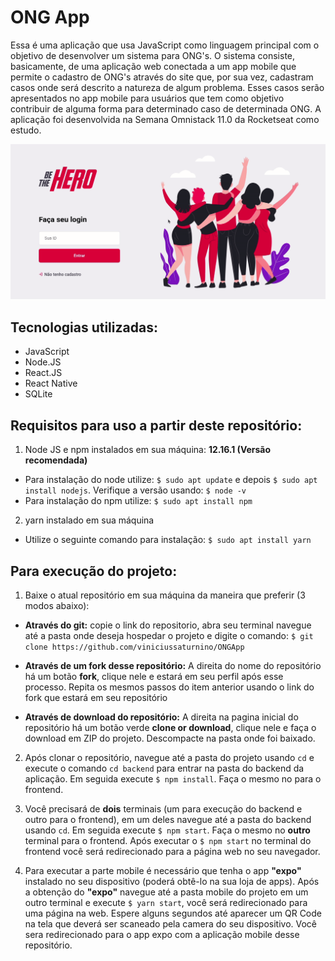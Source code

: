 # ONG App

Essa é uma aplicação que usa JavaScript como linguagem principal com o objetivo de desenvolver um sistema para ONG's. O sistema consiste, basicamente, de uma aplicação web conectada a um app mobile que permite o cadastro de ONG's através do site que, por sua vez, cadastram casos onde será descrito a natureza de algum problema. Esses casos serão apresentados no app mobile para usuários que tem como objetivo contribuir de alguma forma para determinado caso de determinada ONG. A aplicação foi desenvolvida na Semana Omnistack 11.0 da Rocketseat como estudo.

<img src="./demo/demo.gif"/>

## **Tecnologias utilizadas:**
* JavaScript
* Node.JS
* React.JS
* React Native
* SQLite

## **Requisitos para uso a partir deste repositório:**
1. Node JS e npm instalados em sua máquina: **12.16.1 (Versão recomendada)**
* Para instalação do node utilize: `$ sudo apt update` e depois `$ sudo apt install nodejs`. Verifique a versão usando: `$ node -v`
* Para instalação do npm utilize: `$ sudo apt install npm`

2. yarn instalado em sua máquina
* Utilize o seguinte comando para instalação: `$ sudo apt install yarn`

## **Para execução do projeto:**

1. Baixe o atual repositório em sua máquina da maneira que preferir (3 modos abaixo):

* **Através do git:** copie o link do repositorio, abra seu terminal navegue até a pasta onde deseja hospedar o projeto e digite o comando: 
`$ git clone https://github.com/viniciussaturnino/ONGApp`

*  **Através de um fork desse repositório:** A direita do nome do repositório há um botão **fork**, clique nele e estará em seu perfil após esse processo. Repita os mesmos passos do item anterior usando o link do fork que estará em seu repositório

*  **Através de download do repositório:** A direita na pagina inicial do repositório há um botão verde **clone or download**, clique nele e faça o download em ZIP do projeto. Descompacte na pasta onde foi baixado.

2. Após clonar o repositório, navegue até a pasta do projeto usando `cd` e execute o comando `cd backend` para entrar na pasta do backend da aplicação. Em seguida execute `$ npm install`. Faça o mesmo no para o frontend.

3. Você precisará de **dois** terminais (um para execução do backend e outro para o frontend), em um deles navegue até a pasta do backend usando `cd`. Em seguida execute `$ npm start`. Faça o mesmo no **outro** terminal para o frontend.
Após executar o `$ npm start` no terminal do frontend você será redirecionado para a página web no seu navegador.

3. Para executar a parte mobile é necessário que tenha o app **"expo"** instalado no seu dispositivo (poderá obtê-lo na sua loja de apps). Após a obtenção do **"expo"** navegue até a pasta mobile do projeto em um outro terminal e execute `$ yarn start`, você será redirecionado para uma página na web. Espere alguns segundos até aparecer um QR Code na tela que deverá ser scaneado pela camera do seu dispositivo. Você sera redirecionado para o app expo com a aplicação mobile desse repositório.